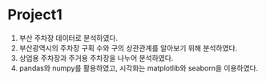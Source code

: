 # Project1
1. 부산 주차장 데이터로 분석하였다.
2. 부산광역시의 주차장 구획 수와 구의 상관관계를 알아보기 위해 분석하였다.
3. 상업용 주차장과 주거용 주차장을 나누어 분석하였다.
4. pandas와 numpy를 활용하였고, 시각화는 matplotlib와 seaborn을 이용하였다.
